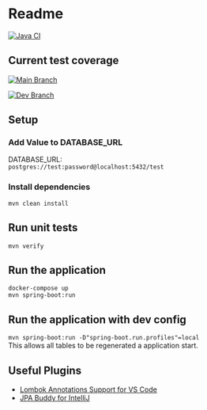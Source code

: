 # Readme
[![Java CI](https://github.com/franziskakoellschen/kinoticketreservierung_backend/actions/workflows/java_ci.yml/badge.svg)](https://github.com/franziskakoellschen/kinoticketreservierung_backend/actions/workflows/java_ci.yml)

## Current test coverage
[![Main Branch](https://codecov.io/gh/franziskakoellschen/kinoticketreservierung_backend/branch/main/graph/badge.svg)](https://codecov.io/gh/franziskakoellschen/kinoticketreservierung_backend)

[![Dev Branch](https://codecov.io/gh/franziskakoellschen/kinoticketreservierung_backend/branch/dev/graph/badge.svg)](https://codecov.io/gh/franziskakoellschen/kinoticketreservierung_backend)

## Setup
### Add Value to DATABASE_URL
DATABASE_URL: \
`postgres://test:password@localhost:5432/test`

### Install dependencies
`mvn clean install`

## Run unit tests
`mvn verify`

## Run the application
`docker-compose up` \
`mvn spring-boot:run`

## Run the application with dev config
`mvn spring-boot:run -D"spring-boot.run.profiles"=local` \
This allows all tables to be regenerated a application start.

## Useful Plugins
- [Lombok Annotations Support for VS Code](https://marketplace.visualstudio.com/items?itemName=GabrielBB.vscode-lombok)
- [JPA Buddy for IntelliJ](https://plugins.jetbrains.com/plugin/15075-jpa-buddy)
